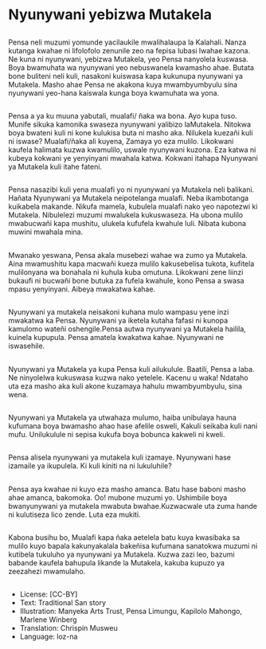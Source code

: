 # Nyunywani yebizwa Mutakela

##
Pensa neli muzumi yomunde yacilaukile mwalihalaupa la Kalahali. Nanza kutanga kwahae ni lifolofolo zenunile zeo na fepisa lubasi lwahae kazona. Ne kuna ni nyunywani, yebizwa Mutakela, yeo Pensa nanyolela kuswasa. Boya bwamuhata wa nyunywani yeo nebuswanela kwamasho ahae. Butata bone buliteni neli kuli, nasakoni kuiswasa kapa kukunupa nyunywani ya Mutakela. Masho ahae Pensa ne akakona kuya mwambyumbyulu sina nyunywani yeo-hana kaiswala kunga boya kwamuhata wa yona.

##
Pensa a ya ku muuna yabutali, mualafi/ ñaka wa bona. Ayo kupa tuso. Munife sikuka kamonika swaseza nyunywani yalibizo laMutakela. Nitokwa boya bwateni kuli ni kone kulukisa buta ni masho aka. Nilukela kuezañi kuli ni iswase? Mualafi/ñaka ali kuyena, Zamaya yo eza mulilo. Likokwani kaufela halimata kuzwa kwamulilo, uswale nyunywani kuzona. Eza katwa ni kubeya kokwani ye yenyinyani mwahala katwa. Kokwani itahapa Nyunywani ya Mutakela kuli itahe fateni.

##
Pensa nasazibi kuli yena mualafi yo ni nyunywani ya Mutakela neli balikani. Hañata Nyunywani ya Mutakela neipotelanga mualafi. Neba ikambotanga kuikabela makande. Nikufa mamela, kubulela mualafi nako yeo napotezwi ki Mutakela. Nibulelezi muzumi mwalukela kukuswaseza. Ha ubona mulilo mwabucwañi kapa mushitu, ulukela kufufela kwahule luli. Nibata kubona muwini mwahala mina.

##
Mwanako yeswana, Pensa akala musebezi wahae wa zumo ya Mutakela. Aina mwamushitu kapa macwañi kueza mulilo kakusebelisa tukota, kufitela mulilonyana wa bonahala ni kuhula kuba omutuna. Likokwani zene liinzi bukaufi ni bucwañi bone butuka za fufela kwahule, kono Pensa a swasa mpasu yenyinyani. Aibeya mwakatwa kahae.

##
Nyunywani ya mutakela neisakoni kuhana mulo wampasu yene inzi mwakatwa ka Pensa. Nyunywani ya iketela kutaha fafasi ni kunopa kamulomo wateñi oshengile.Pensa autwa nyunywani ya Mutakela hailila, kuinela kupupula. Pensa amatela kwakatwa kahae. Nyunywani ne iswasehile. 

##
Nyunywani ya Mutakela ya kupa Pensa kuli ailukulule. Baatili, Pensa a laba. Ne ninyolelwa kukuswasa kuzwa nako yetelele. Kacenu u waka! Ndataho uta eza masho aka kuli akone kuzamaya hahulu mwambyumbyulu, sina wena.

##
Nyunywani ya Mutakela ya utwahaza mulumo, haiba unibulaya hauna kufumana boya bwamasho ahao hase afelile osweli, Kakuli seikaba kuli nani mufu. Unilukulule ni sepisa kukufa boya bobunca kakweli ni kweli.

##
Pensa alisela nyunywani ya mutakela kuli izamaye. Nyunywani hase izamaile ya ikupulela. Ki kuli kiniti na ni lukuluhile? 

##
Pensa aya kwahae ni kuyo eza masho amanca. Batu hase baboni masho ahae amanca, bakomoka. Oo! mubone muzumi yo. Ushimbile boya bwanyunywani ya mutakela mwabuta bwahae.Kuzwacwale uta zuma hande ni kulutiseza lico zende. Luta eza mukiti.

##
Kabona busihu bo, Mualafi kapa ñaka aetelela batu kuya kwasibaka sa mulilo kuyo bapala kakunyakalala bakeñisa kufumana sanatokwa muzumi ni kutibela tukuluho ya nyunywani ya Mutakela. Kuzwa zazi leo, bazumi babande kaufela bahupula likande la Mutakela, kakuba kupuzo ya zeezahezi mwamulaho.

##
* License: [CC-BY]
* Text: Traditional San story
* Illustration: Manyeka Arts Trust, Pensa Limungu, Kapilolo Mahongo, Marlene Winberg
* Translation: Chrispin Musweu
* Language: loz-na
